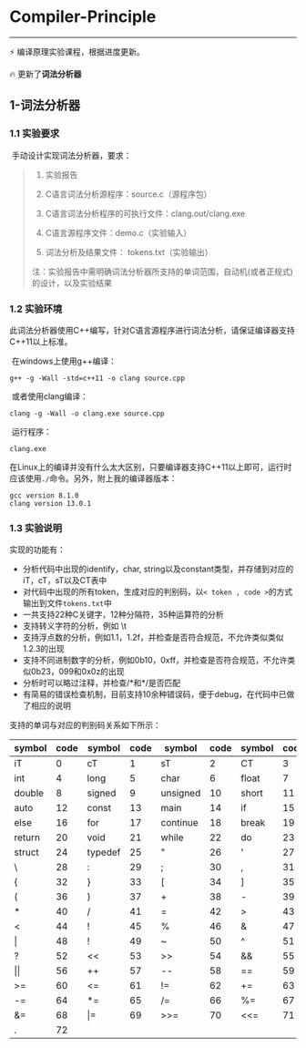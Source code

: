 # Compiler-Principle

___

:zap: 编译原理实验课程，根据进度更新。

:fire:  更新了**词法分析器**



## 1-词法分析器

### 1.1 实验要求

​	手动设计实现词法分析器，要求：

> 1. 实验报告
>
> 2. C语言词法分析源程序：source.c（源程序包）
>
> 3. C语言词法分析程序的可执行文件：clang.out/clang.exe
>
> 4. C语言源程序文件：demo.c（实验输入）
>
> 5. 词法分析及结果文件： tokens.txt（实验输出）
>
> 注：实验报告中需明确词法分析器所支持的单词范围，自动机(或者正规式)的设计，以及实验结果



### 1.2 实验环境

​	此词法分析器使用C++编写，针对C语言源程序进行词法分析，请保证编译器支持C++11以上标准。	

​	在windows上使用g++编译：

```
g++ -g -Wall -std=c++11 -o clang source.cpp
```

​	或者使用clang编译：

````
clang -g -Wall -o clang.exe source.cpp
````

​	运行程序：

```
clang.exe
```

​	在Linux上的编译并没有什么太大区别，只要编译器支持C++11以上即可，运行时应该使用`./`命令。另外，附上我的编译器版本：

```
gcc version 8.1.0
clang version 13.0.1
```



### 1.3 实验说明

实现的功能有：

- 分析代码中出现的identify，char, string以及constant类型，并存储到对应的iT，cT，sT以及CT表中
- 对代码中出现的所有token，生成对应的判别码，以`< token , code >`的方式输出到文件`tokens.txt`中
- 一共支持22种C关键字，12种分隔符，35种运算符的分析
- 支持转义字符的分析，例如 \t
- 支持浮点数的分析，例如1.1，1.2f，并检查是否符合规范，不允许类似类似1.2.3的出现
- 支持不同进制数字的分析，例如0b10，0xff，并检查是否符合规范，不允许类似0b23，099和0x0z的出现
- 分析时可以略过注释，并检查/\*和\*/是否匹配
- 有简易的错误检查机制，目前支持10余种错误码，便于debug，在代码中已做了相应的说明

支持的单词与对应的判别码关系如下所示：



| symbol | code | symbol  | code | symbol   | code | symbol | code |
| ------ | ---- | ------- | ---- | -------- | ---- | ------ | ---- |
| iT     | 0    | cT      | 1    | sT       | 2    | CT     | 3    |
| int    | 4    | long    | 5    | char     | 6    | float  | 7    |
| double | 8    | signed  | 9    | unsigned | 10   | short  | 11   |
| auto   | 12   | const   | 13   | main     | 14   | if     | 15   |
| else   | 16   | for     | 17   | continue | 18   | break  | 19   |
| return | 20   | void    | 21   | while    | 22   | do     | 23   |
| struct | 24   | typedef | 25   | "        | 26   | '      | 27   |
| \\     | 28   | :       | 29   | ;        | 30   | ,      | 31   |
| {      | 32   | }       | 33   | [        | 34   | ]      | 35   |
| (      | 36   | )       | 37   | +        | 38   | -      | 39   |
| *      | 40   | /       | 41   | =        | 42   | >      | 43   |
| <      | 44   | !       | 45   | %        | 46   | &      | 47   |
| \|     | 48   | !       | 49   | ~        | 50   | ^      | 51   |
| ?      | 52   | <<      | 53   | >>       | 54   | &&     | 55   |
| \|\|   | 56   | ++      | 57   | --       | 58   | ==     | 59   |
| >=     | 60   | <=      | 61   | !=       | 62   | +=     | 63   |
| -=     | 64   | *=      | 65   | /=       | 66   | %=     | 67   |
| &=     | 68   | \|=     | 69   | >>=      | 70   | <<=    | 71   |
| .      | 72   |         |      |          |      |        |      |





